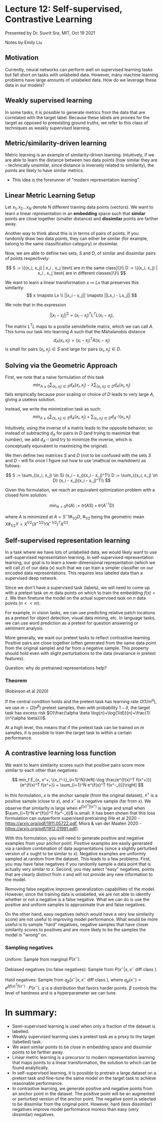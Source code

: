 # Lecture 12: Self-supervised, Contrastive Learning
Presented by Dr. Suvrit Sra, MIT, Oct 19 2021

Notes by Emily Liu

## Motivation
Currently, neural networks can perform well on supervised learning tasks but fall short on tasks with unlabeled data. However, many machine learning problems have large amounts of unlabeled data. How do we leverage these data in our models?

## Weakly supervised learning
In some tasks, it is possible to generate metrics from the data that are correlated with the target label. Because these labels are proxies for the target as opposed to preexisting ground truths, we refer to this class of techniques as weakly supervised learning.

## Metric/similarity-driven learning
Metric learning is an example of similarity-driven learning. Intuitively, if we are able to learn the distance between two data points (how similar they are - technically unsimilar, since distance is inversely related to similarity), the points are likely to have similar metrics.
- This idea is the forerunner of "modern representation learning".

## Linear Metric Learning Setup

Let $x_1, x_2 ... x_N$ denote $N$ different training data points (vectors). We want to learn a linear representation in an **embedding** space such that **similar** points are close together (smaller distance) and **dissimilar** points are farther away.

Another way to think about this is in terms of pairs of points. If you randomly draw two data points, they can either be similar (for example, belong to the same classification category) or dissimilar.

Now, we are able to define two sets, $S$ and $D$, of similar and dissimilar pairs of points respectively:

$$
S := \{(x_i, x_j) | x_i , x_j \text{ are in the same class}\}\\
D := \{(x_i, x_j) | x_i , x_j \text{ are in different classes}\}\\
$$

We want to learn a linear transformation $x \mapsto Lx$ that preserves this similarity:
$$
x \mapsto Lx \\
||x_i - x_j|| \mapsto ||Lx_i - Lx_j||
$$

We note that in the expression

$$
||x_i - x_j||^2 = (x_i - x_j)^T L^T L (x_i - x_j) \text{,}
$$

The matrix $L^TL$ maps to a positie semidefinite matrix, which we can call $A$. This turns our task into learning $A$ such that the Mahalanobis distance
$$
d_A(x_i, x_j) = (x_i - x_j)^T A (x_i - x_j)
$$
is small for pairs $(x_i, x_j) \in S$ and large for pairs $(x_i, x_j) \in D$.

## Solving via the Geometric Approach
First, we note that a naive formulation of this task
$$
min_{A \geq 0} \sum_{(x_i, x_j) \in S} d_A(x_i, x_j) - \lambda \sum_{(x_i, x_j) \in D} d_A(x_i, x_j)
$$
fails empirically because poor scaling or choice of $D$ leads to very large $A$, giving a useless solution.

Instead, we write the minimization task as such:
$$
min_{A \geq 0} \sum_{(x_i, x_j) \in S} d_A(x_i, x_j) + \sum_{(x_i, x_j) \in D} d_{A^{-1}}(x_i, x_j)
$$

Intuitively, using the inverse of a matrix leads to the opposite behavior, so instead of subtracting $d_A$ for pairs in $D$ (and trying to maximize that number), we add $d_{A^{-1}}$ (and try to minimize the inverse, which is conceptually equivalent to maximizing the original).

We then define two matrices $S$ and $D$ (not to be confused with the sets $S$ and $D$ - will fix once I figure out how to use \mathcal on markdown) as follows:

$$
S := \sum_{(x_i, x_j) \in S} (x_i - x_j)(x_i - x_j)^T\\
D := \sum_{(x_i, x_j) \in D} (x_i - x_j)(x_i - x_j)^T\\
$$

Given this formulation, we reach an equivalent optimization problem with a closed form solution:

$$
min_{A > 0} h(A) := tr(AS) + tr(A^{-1}D)
$$

where $A$ is minimized at $A = S^-1 \#_{1/2} D$, $\#_{1/2}$ being the geometric mean $X \#_{1/2} Y = X^{1/2} (X^{-1/2}YX^{-1/2})^T X^{1/2}$.

## Self-supervised representation learning
In a task where we have lots of unlabelled data, we would likely want to use self-supervised representation learning. In self-supervised representation learning, our goal is to learn a lower-dimensional representation (which we will call $z$) of our data ($x$) such that we can train a simpler classifier on our encoded data representations. This requires less labeled data than a supervised deep network.

Since we don't have a supervised task (labels), we will need to come up with a pretext task on $m$ data points on which to train the embedding $f(x) = z$. We then finetune the model on the actual supervised task on $n$ data points ($n << m$).

For example, in vision tasks, we can use predicting relative patch locations as a pretext for object detection, visual data mining, etc. In language tasks, we can use word prediction as a pretext for question answering or sentiment analysis.

More generally, we want our pretext tasks to reflect contrastive learning. Positive pairs are close together (often generated from the same data point from the original sample) and far from a negative sample. This property should hold even with slight perturbations to the data (invariance in pretext features).

Question: why do pretrained representations help?

### Theorem
(Robinson et al 2020)

If the central condition holds and the pretext task has learning rate $O(1/m^\alpha)$, we use $m=\Omega(n^\beta)$ pretext samples, then with probability $1- \delta$, the target task has excess risk $O(\frac{\alpha \beta \log{n}+\log{1/d}}{n}+\frac{1}{n^{\alpha \beta}})$.

At a high level, this means that if the pretext task can be trained on $m$ samples, it is possible to train the target task to within a certain performance.

## A contrastive learning loss function
We want to learn similarity scores such that positive pairs score more similar to each other than negatives:

$$
min_f E_{x, x^+, \{x_i^-\}_{i=1}^N}\left[-\log \frac{e^{f(x)^T f(x^+)}}{e^{f(x)^T f(x^+)} + \sum_{i=1}^N e^{f(x)^T f(x^-_i)}}\right]
$$

In this formulation, $x$ is the anchor sample (from the original dataset), $x^+$ is a positive sample (close to $x$), and $x^-$ is a negative sample (far from $x$). We observe that similarity is large when $e^{f(x)^T f(x^+)}$ is large and small when $\sum_{i=1}^N e^{f(x)^T f(x^-_i)}$ is small. It has been shown that this loss formulation can outperform supervised pretraining (He et al 2020 - https://arxiv.org/pdf/1911.05722.pdf, Misra & van der Maaten 2020 - https://arxiv.org/pdf/1912.01991.pdf).

With this formulation, you will need to generate positive and negative examples from your anchor point. Positive examples are easily generated via a random combination of data augmentations (since a slightly perturbed version of $x$ ought to be similar to $x$). Negative examples are uniformly sampled at random from the dataset. This leads to a few problems. First, you may have false negatives if you randomly sample a data point that is actually very similar to $x$. Second, you may select "easy" negatives, points that are clearly distinct from $x$ and will not provide any new information to the model.

Removing false negative improves generalization capabilities of the model. However, since the training data is unlabelled, we are not able to identify whether or not a negative is a false negative. What we can do is use the positive and uniform samples to approximate true and false negatives.

On the other hand, easy negatives (which would have a very low similarity score) are not useful to improving model performance. What would be more useful is to sample "hard" negatives, negative samples that have closer similarity scores to positives and are more likely to be the samples the model is "wrong" on.

### Sampling negatives

Uniform: Sample from marginal $P(x^-)$.

Debiased negatives (no false negatives): Sample from $P(x^- | x, x^-$ diff class $)$.

Hard negatives: Sample from $q_\beta(x^- | x, x^-$ diff class $)$, where $q_\beta(x^-) \propto e^{\beta f(x)^T f(x^-)} \cdot P(x^-)$. $q$ is a distribution that favors harder points. $\beta$ controls the level of hardness and is a hyperparameter we can tune.

# In summary:
- Semi-supervised learning is used when only a fraction of the dataset is labelled.
- Weakly supervised learning uses a pretext task as a proxy to the target (labelled) task.
- We want similar points to be close in embedding space and dissimilar points to be farther away.
- Linear metric learning is a precursor to modern representation learning that maps points to a linear transformation, the solution to which can be found analytically.
- In self-supervised learning, it is possible to pretrain a large dataset on a pretext task and fine-tune the same model on the target task to achieve reasonable performance.
- In contrastive learning, we generate positive and negative points from an anchor point in the dataset. The positive point will be an augmented or perturbed version of the anchor point. The negative point is selected to be dissimilar from the original point. However, hard (less dissimilar) negatives improve model performance moreso than easy (very dissimilar) negatives.